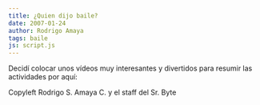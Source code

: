 ```yaml
---
title: ¿Quien dijo baile?
date: 2007-01-24
author: Rodrigo Amaya
tags: baile
js: script.js
---
```


Decidí colocar unos vídeos muy interesantes y divertidos para resumir las
      actividades por aquí:

Copyleft Rodrigo S. Amaya C. y el staff del Sr.
      Byte
